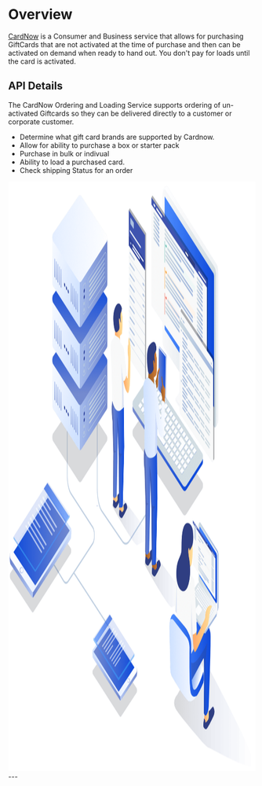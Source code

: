 
# Overview

[CardNow](https://www.cardnow.com) is a Consumer and Business service that allows for purchasing GiftCards that are not activated at the time of purchase and then can be activated on demand when ready to hand out. You don't pay for loads until the card is activated.

## API Details

The CardNow Ordering and Loading Service supports ordering of un-activated Giftcards so they can be delivered directly to a customer or corporate customer.


* Determine what gift card brands are supported by Cardnow.
* Allow for ability to purchase a box or starter pack
* Purchase in bulk or indivual
* Ability to load a purchased card.
* Check shipping Status for an order

<img src="assets/images/illustration.png" alt="" width="1659" height="1200" draggable="false">
---
